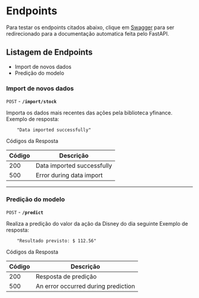 # Endpoints

Para testar os endpoints citados abaixo, clique em [Swagger](http://localhost:8000/docs) para ser redirecionado para a documentação automatica feita pelo FastAPI.

## **Listagem de Endpoints**

- Import de novos dados
- Predição do modelo

### **Import de novos dados**

`POST` - **`/import/stock`** 

Importa os dados mais recentes das ações pela biblioteca yfinance.
Exemplo de resposta:

```
    "Data imported successfully"
```

Códigos da Resposta

| Código | Descrição                            |
|--------|--------------------------------------|
|200     | Data imported successfully |
|500     | Error during data import |

---

### **Predição do modelo**

`POST` - **`/predict`**

Realiza a predição do valor da ação da Disney do dia seguinte
Exemplo de resposta:

```
    "Resultado previsto: $ 112.56"
```

Códigos da Resposta

| Código | Descrição                            |
|--------|--------------------------------------|
|200     | Resposta de predição |
|500     | An error occurred during prediction |    